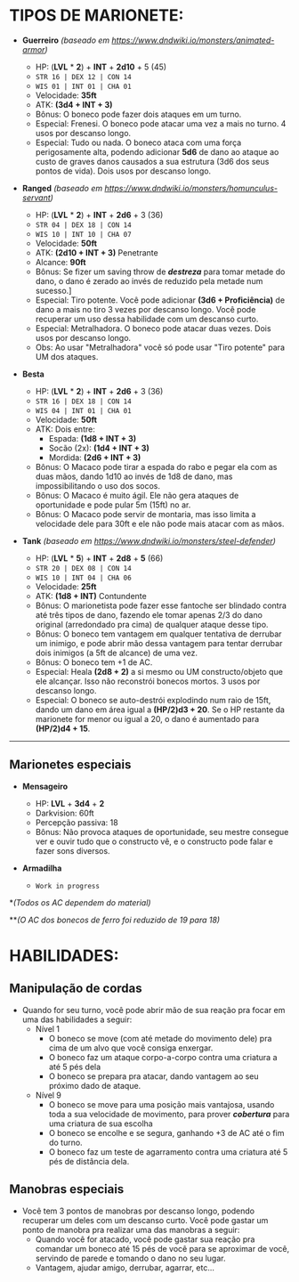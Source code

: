 # TIPOS DE MARIONETE:
- **Guerreiro** *(baseado em https://www.dndwiki.io/monsters/animated-armor)*
    + HP: (**LVL** * **2**) + **INT** + **2d10** + 5 (45)
    + `STR 16 | DEX 12 | CON 14`
    + `WIS 01 | INT 01 | CHA 01`
    + Velocidade: **35ft**
    + ATK: **(3d4 + INT + 3)**
    + Bônus: O boneco pode fazer dois ataques em um turno.
    + Especial: Frenesi. O boneco pode atacar uma vez a mais no turno. 4 usos por descanso longo.
    + Especial: Tudo ou nada. O boneco ataca com uma força perigosamente alta, podendo adicionar **5d6** de dano ao ataque ao custo de graves danos causados a sua estrutura (3d6 dos seus pontos de vida). Dois usos por descanso longo.

- **Ranged** *(baseado em https://www.dndwiki.io/monsters/homunculus-servant)*
    + HP: (**LVL** * **2**) + **INT** + **2d6** + 3 (36)
    + `STR 04 | DEX 18 | CON 14`
    + `WIS 10 | INT 10 | CHA 07`
    + Velocidade: **50ft**
    + ATK: **(2d10 + INT + 3)** Penetrante
    + Alcance: **90ft**
    + Bônus: Se fizer um saving throw de ***destreza*** para tomar metade do dano, o dano é zerado ao invés de reduzido pela metade num sucesso.]
    + Especial: Tiro potente. Você pode adicionar **(3d6 + Proficiência)** de dano a mais no tiro 3 vezes por descanso longo. Você pode recuperar um uso dessa habilidade com um descanso curto.
    + Especial: Metralhadora. O boneco pode atacar duas vezes. Dois usos por descanso longo.
    + Obs: Ao usar "Metralhadora" você só pode usar "Tiro potente" para UM dos ataques.

- **Besta**
    + HP: (**LVL** * **2**) + **INT** + **2d6** + 3 (36)
    + `STR 16 | DEX 18 | CON 14`
    + `WIS 04 | INT 01 | CHA 01`
    + Velocidade: **50ft**
    + ATK: Dois entre:
        * Espada: **(1d8 + INT + 3)**
        * Socão (2x): **(1d4 + INT + 3)**
        * Mordida: **(2d6 + INT + 3)**
    + Bônus: O Macaco pode tirar a espada do rabo e pegar ela com as duas mãos, dando 1d10 ao invés de 1d8 de dano, mas impossibilitando o uso dos socos.
    + Bônus: O Macaco é muito ágil. Ele não gera ataques de oportunidade e pode pular 5m (15ft) no ar.
    + Bônus: O Macaco pode servir de montaria, mas isso limita a velocidade dele para 30ft e ele não pode mais atacar com as mãos.

- **Tank** *(baseado em https://www.dndwiki.io/monsters/steel-defender)*
    + HP: (**LVL** * **5**) + **INT** + **2d8** + **5** (66)
    + `STR 20 | DEX 08 | CON 14`
    + `WIS 10 | INT 04 | CHA 06`
    + Velocidade: **25ft**
    + ATK: **(1d8 + INT)** Contundente
    + Bônus: O marionetista pode fazer esse fantoche ser blindado contra até três tipos de dano, fazendo ele tomar apenas 2/3 do dano original (arredondado pra cima) de qualquer ataque desse tipo.
    + Bônus: O boneco tem vantagem em qualquer tentativa de derrubar um inimigo, e pode abrir mão dessa vantagem para tentar derrubar dois inimigos (a 5ft de alcance) de uma vez.
    + Bônus: O boneco tem +1 de AC.
    + Especial: Heala **(2d8 + 2)** a si mesmo ou UM constructo/objeto que ele alcançar. Isso não reconstrói bonecos mortos. 3 usos por descanso longo.
    + Especial: O boneco se auto-destrói explodindo num raio de 15ft, dando um dano em área igual a **(HP/2)d3 + 20**. Se o HP restante da marionete for menor ou igual a 20, o dano é aumentado para **(HP/2)d4 + 15**.

----
## Marionetes especiais



- **Mensageiro**
    + HP: **LVL** + **3d4** + **2**
    + Darkvision: 60ft
    + Percepção passiva: 18
    + Bônus: Não provoca ataques de oportunidade, seu mestre consegue ver e ouvir tudo que o constructo vê, e o constructo pode falar e fazer sons diversos.

- **Armadilha**
    + `Work in progress`



**(Todos os AC dependem do material)*

***(O AC dos bonecos de ferro foi reduzido de 19 para 18)*

# HABILIDADES:
## Manipulação de cordas
- Quando for seu turno, você pode abrir mão de sua reação pra focar em uma das habilidades a seguir:
    + Nível 1
       * O boneco se move (com até metade do movimento dele) pra cima de um alvo que você consiga enxergar.
        * O boneco faz um ataque corpo-a-corpo contra uma criatura a até 5 pés dela
        * O boneco se prepara pra atacar, dando vantagem ao seu próximo dado de ataque.
    + Nível 9
        * O boneco se move para uma posição mais vantajosa, usando toda a sua velocidade de movimento, para prover ***cobertura*** para uma criatura de sua escolha
        * O boneco se encolhe e se segura, ganhando +3 de AC até o fim do turno.
        * O boneco faz um teste de agarramento contra uma criatura até 5 pés de distância dela.
## Manobras especiais
- Você tem 3 pontos de manobras por descanso longo, podendo recuperar um deles com um descanso curto. Você pode gastar um ponto de manobra pra realizar uma das manobras a seguir:
    + Quando você for atacado, você pode gastar sua reação pra comandar um boneco até 15 pés de você para se aproximar de você, servindo de parede e tomando o dano no seu lugar.
    + Vantagem, ajudar amigo, derrubar, agarrar, etc...
